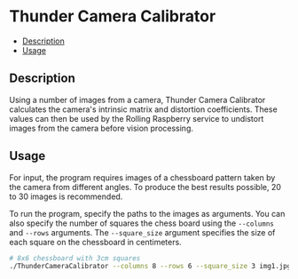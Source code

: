 # Thunder Camera Calibrator

* [Description](#description)
* [Usage](#usage)

## Description
Using a number of images from a camera, Thunder Camera Calibrator calculates the camera's intrinsic matrix and distortion coefficients. These values can then be used by the Rolling Raspberry service to undistort images from the camera before vision processing.

## Usage
For input, the program requires images of a chessboard pattern taken by the camera from different angles. To produce the best results possible, 20 to 30 images is recommended.

To run the program, specify the paths to the images as arguments. You can also specify the number of squares the chess board using the `--columns` and `--rows` arguments. The `--square_size` argument specifies the size of each square on the chessboard in centimeters.

```bash
# 8x6 chessboard with 3cm squares
./ThunderCameraCalibrator --columns 8 --rows 6 --square_size 3 img1.jpg img2.jpg img3.jpg
```